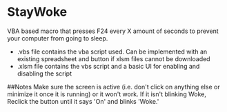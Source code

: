 # StayWoke
VBA based macro that presses F24 every X amount of seconds to prevent your computer from going to sleep.

- .vbs file contains the vba script used.  Can be implemented with an existing spreadsheet and button if xlsm files cannot be downloaded
- .xlsm file contains the vbs script and a basic UI for enabling and disabling the script

##Notes
Make sure the screen is active (i.e. don't click on anything else or minimize it once it is running) or it won't work.  If it isn't blinking Woke, Reclick the button until it says 'On' and blinks 'Woke.'
